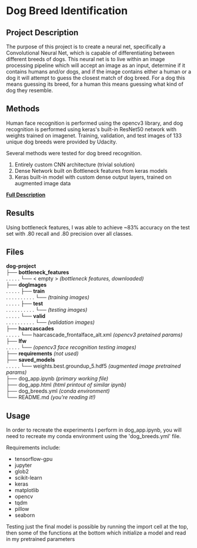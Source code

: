 # Dog Breed Identification

## Project Description
The purpose of this project is to create a neural net, specifically a Convolutional Neural Net, which is capable of differentiating between different breeds of dogs. This neural net is to live within an image processing pipeline which will accept an image as an input, determine if it contains humans and/or dogs, and if the image contains either a human or a dog it will attempt to guess the closest match of dog breed. For a dog this means guessing its breed, for a human this means guessing what kind of dog they resemble.

## Methods
Human face recognition is performed using the opencv3 library, and dog recognition is performed using keras's built-in ResNet50 network with weights trained on imagenet. Training, validation, and test images of 133 unique dog breeds were provided by Udacity.

Several methods were tested for dog breed recognition.
1. Entirely custom CNN architecture (trivial solution)
2. Dense Network built on Bottleneck features from keras models
3. Keras built-in model with custom dense output layers, trained on augmented image data

**[Full Description](https://medium.com/p/22d8ed0b16c5/edit)**

## Results
Using bottleneck features, I was able to achieve ~83% accuracy on the test set with .80 recall and .80 precision over all classes.

## Files
**dog-project**<br>
├── **bottleneck_features**<br>
. . . . . └── < empty > *(bottleneck features, downloaded)*<br>
├── **dogImages**<br>
. . . . . ├── **train**<br>
. . . . . . . . . . └── *(training images)*<br>
. . . . . ├── **test**<br>
. . . . . . . . . . └── *(testing images)*<br>
. . . . . └── **valid**<br>
. . . . . . . . . . └── *(validation images)*<br>
├── **haarcascades**<br>
. . . . . └── haarcascade_frontalface_alt.xml *(opencv3 pretained params)*<br>
├── **lfw**<br>
. . . . . └── *(opencv3 face recognition testing images)*<br>
├── **requirements** *(not used)*<br>
├── **saved_models**<br>
. . . . . └── weights.best.groundup_5.hdf5 *(augmented image pretrained params)*<br>
├── dog_app.ipynb *(primary working file)*<br>
├── dog_app.html *(html printout of similar ipynb)*<br>
├── dog_breeds.yml *(conda environment)*<br>
└── README.md *(you're reading it!)*<br>

## Usage
In order to recreate the experiments I perform in dog_app.ipynb, you will need to recreate my conda environment using the 'dog_breeds.yml' file.

Requirements include:
+ tensorflow-gpu
+ jupyter
+ glob2
+ scikit-learn
+ keras
+ matplotlib
+ opencv
+ tqdm
+ pillow
+ seaborn

Testing just the final model is possible by running the import cell at the top, then some of the functions at the bottom which initialize a model and read in my pretrained parameters
